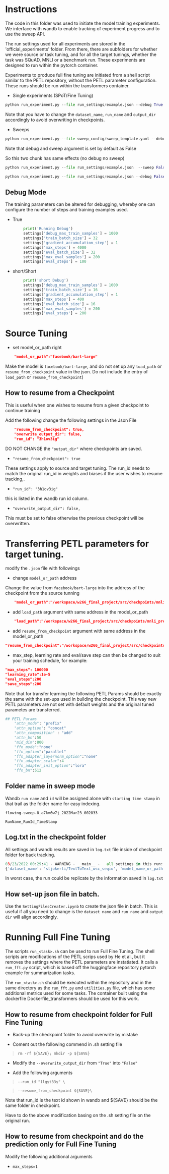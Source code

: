 # Instructions

The code in this folder was used to initiate the model training experiments. We interface with wandb to enable tracking of experiment progress and to use the sweep API. 

The run settings used for all experiments are stored in the 'official_experiments' folder. From there, there are subfolders for whether we were source or task tuning, and for all the target tunings, whether the task was SQuAD, MNLI or a benchmark run. These experiments are designed to run within the pytorch container. 

Experiments to produce full fine tuning are initiated from a shell script similar to the PETL repository, without the PETL parameter configuration. These runs should be run within the transformers container.

* Single experiments (SPoT/Fine Tuning)
```python
python run_experiment.py --file run_settings/example.json --debug True --sweep False
```
Note that you have to change the `dataset_name`, `run_name` and `output_dir` accordingly to avoid overwriting in checkpoints.

* Sweeps
```python
python run_experiment.py --file sweep_config/sweep_template.yaml --debug True --sweep True
```

Note that debug and sweep argument is set by default as False

So this two chunk has same effects (no debug no sweep)

```python
python run_experiment.py --file run_settings/example.json  --sweep False
```

```python
python run_experiment.py --file run_settings/example.json --debug False
```

## Debug Mode

The training parameters can be altered for debugging, whereby one can configure the number of steps and training examples used. 

* True
```python
        print('Running Debug')
        settings['debug_max_train_samples'] = 1000
        settings['train_batch_size'] = 32
        settings['gradient_accumulation_step'] = 1
        settings['max_steps'] = 4000
        settings['eval_batch_size'] = 32
        settings['max_eval_samples'] = 200
        settings['eval_steps'] = 100 
```

* short/Short
```python
        print('short Debug')
        settings['debug_max_train_samples'] = 1000
        settings['train_batch_size'] = 16
        settings['gradient_accumulation_step'] = 1
        settings['max_steps'] = 400
        settings['eval_batch_size'] = 16
        settings['max_eval_samples'] = 200
        settings['eval_steps'] = 200 
```

# Source Tuning

* set model_or_path right

```json
    "model_or_path":"facebook/bart-large"
```
Make the model is `facebook/bart-large`, and do not set up any `load_path` or `resume_from_checkpoint` value in the json. Do not include the entry of `load_path` or `resume_from_checkpoint`)

## How to resume from a Checkpoint

This is useful when one wishes to resume from a given checkpoint to continue training

Add the following change the following settings in the Json File

```Json
    "resume_from_checkpoint": true,
    "overwrite_output_dir": false,
    "run_id": "3h1ov3ig" 
```

DO NOT CHANGE the `"output_dir"` where checkpoints are saved.

* `"resume_from_checkpoint": true`

These settings apply to source and target tuning. The run_id needs to match the original run_id in weights and biases if the user wishes to resume tracking,. 

* `"run_id": "3h1ov3ig"`

this is listed in the wandb run id column. 

* `"overwrite_output_dir": false,`

This must be set to false otherwise the previous checkpoint will be overwritten.

# Transferring PETL parameters for target tuning. 

modify the `.json` file with followings

* change `model_or_path` address

Change the value from `facebook/bart-large` into the address of the checkpoint from the source tunning

```json
    "model_or_path":"/workspace/w266_final_project/src/checkpoints/mnli_prefix_relearn/checkpoint-100000"
```

* add `load_path` argument with same address in the model_or_path

```json
    "load_path":"/workspace/w266_final_project/src/checkpoints/mnli_prefix_relearn/checkpoint-100000"
```

* add `resume_from_checkpoint` argument with same address in the model_or_path
```json
"resume_from_checkpoint":"/workspace/w266_final_project/src/checkpoints/mnli_prefix_relearn/checkpoint-100000"
```

* max_step, learning rate and eval/save step can then be changed to suit your training schedule, for example:

```json
"max_steps": 100000
"learning_rate":1e-5
"eval_steps":200
"save_steps":200
```

Note that for transfer learning the following PETL Params should be exactly the same with the set-ups used in building the checkpoint. This way new PETL parameters are not set with default weights and the original tuned parametes are transferred. 
```python
## PETL Params
    "attn_mode": "prefix"
    "attn_option": "concat"
    "attn_composition" : "add"
    "attn_bn":50
    "mid_dim":800
    "ffn_mode":"none"
    "ffn_option":"parallel"
    "ffn_adapter_layernorm_option":"none"
    "ffn_adapter_scalar":4
    "ffn_adapter_init_option":"lora"
    "ffn_bn":512
```

## Folder name in sweep mode

Wandb `run name` and `id` will be assigned alone with `starting time stamp` in that trail as the folder name for easy indexing.

```
flowing-sweep-8_a7km6w7j_2022Mar23_002833

RunName_RunId_TimeStamp
```

## Log.txt in the checkpoint folder

All settings and wandb results are saved in `log.txt` file inside of checkpoint folder for back tracking.

```python
03/23/2022 00:29:41 - WARNING - __main__ -   all settings in this run:
{'dataset_name': 'stjokerli/TextToText_wsc_seqio', 'model_name_or_path': '/works...}
```

In worst case, the run could be replicate by the information saved in `log.txt`

## How set-up json file in batch.

Use the `SettingFilesCreater.ipynb` to create the json file in batch.
This is useful if all you need to change is the `dataset name` and `run name` and `output dir` will align accordingly.

# Running Full Fine Tuning

The scripts `run_<task>.sh` can be used to run Full Fine Tuning. The shell scripts are modifications of the PETL scrips used by He et al., but it removes the settings where the PETL parameters are instatiated. It calls a `run_fft.py` script, which is based off the huggingface repository pytorch example for summarization tasks. 

The `run_<task>.sh` should be executed within the repository and in the same directory as the `run_fft.py` and `utilities.py` file, which has some additional metrics used for some tasks. The container built using the dockerfile Dockerfile_transformers should be used for this work. 

## How to resume from checkpoint folder for Full Fine Tuning

* Back-up the checkpoint folder to avoid overwrite by mistake

* Coment out the following commend in .sh setting file

> `rm -rf ${SAVE}; mkdir -p ${SAVE}`

* Modify the `--overwrite_output_dir` from `"True"` into `"False"`

* Add the following arguments

> `--run_id "1lgyt33y" \`

>`--resume_from_checkpoint ${SAVE}\`

Note that run_id is the text id shown in wandb and ${SAVE} should be the same folder in checkpoint.

Have to do the above modification basing on the .sh setting file on the original run.

## How to resume from checkpoint and do the prediction only for Full Fine Tuning

Modify the following additional arguments

* `max_steps=1`



